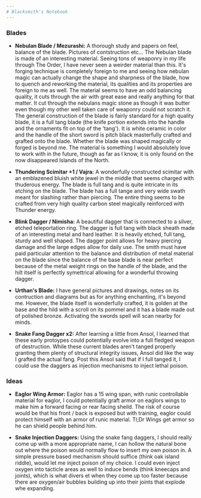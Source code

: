 ```yaml
---
# Blacksmith's Notebook
---
```


### Blades
* **Nebulan Blade / Mezurashi:** A thorough study and papers on feel, balance of the blade. Pictures of contstruction etc... The Nebulan blade is made of an interesting material. Seeing tons of weaponry in my life through The Order, I have never seen a weirder material than this. It's forging technique is completely foreign to me and seeing how nebulan magic can actually change the shape and sharpness of the blade, how to quench and reworking the material, its qualities and its properties are foreign to me as well. The material seems to have an odd balancing quality, it cuts through the air with great ease and really anything for that matter. It cut through the nebulans magic stone as though it was butter even though my other well taken care of weaponry could not scratch it. The general construction of the blade is fairly standard for a high quality blade, it is a full tang blade (the knife portion extends into the handle and the ornaments fit on top of the 'tang'). It is white ceramic in color and the handle of the short sword is pitch black masterfully crafted and grafted onto the blade. Whether the blade was shaped magically or forged is beyond me. The material is something I would absolutely love to work with in the future, though as far as I know, it is only found on the now disappeared Islands of the North.



* **Thundering Scimitar +1 / Vajra:** A wonderfully constructed scimitar with an emblazened bluish white jewel in the middle that seems charged with thuderous energy. The blade is full tang and is quite intricate in its etching on the blade. The blade has a full tange and very wide swath meant for slashing rather than piercing. The entire thing seems to be crafted from very high quality carbon steel magically reinforced with Thunder energy.



* **Blink Dagger / Nimisha:** A beautiful dagger that is connected to a silver, etched teleportation ring. The dagger is full tang with black sheath made of an interesting metal and hard leather. It is heavily etched, full tang, sturdy and well shaped. The dagger point allows for heavy piercing damage and the large edges allow for daily use. The smith must have paid particular attention to the balance and distribution of metal material on the blade since the balance of the base blade is near perfect because of the metal weight rings on the handle of the blade, and the hilt itself is perfectly symettrical allowing for a wonderful throwing dagger. 



* **Urthan's Blade:** I have general pictures and drawings, notes on its contruction and diagrams but as for anything enchanting, it's beyond me. However, the blade itself is wonderfully crafted, it is golden at the base and the hild with a scroll on its pommel and it has a blade made out of polished bronze. Activating the swords spell will scan nearby for minds.



* **Snake Fang Dagger x2:** After learning a little from Ansol, I learned that these early protoypes could potentially evolve into a full fledged weapon of destruction. While these current blades aren't tanged properly granting them plenty of structural integrity issues, Ansol did like the way I grafted the actual fang. Post this Ansol said that if I full tanged it, I could use the daggers as injection mechanisms to inject lethal poison.

### Ideas

* **Eaglor Wing Armor:** Eaglor has a 15 wing span, with runic controllable material for eaglor, I could potentially graft armor on eaglors wings to make him a forward facing or rear facing sheild. The risk of course would be that his front / back is exposed but with training, eaglor could protect himself with an armor of runic material. Tl;Dr Wings get armor so he can shield people behind him.

* **Snake Injection Daggers:** Using the snake fang daggers, I should really come up with a more appropriate name, I can hollow the natural bone out where the poison would normally flow to insert my own poison in. A simple pressure based mechanism should suffice (think oak island riddle), would let me inject poison of my choice. I could even inject oxygen into tacticle areas as well to induce bends (think kneecaps and joints), which is what divers et when they come up too faster because there are oxygen/air bubbles building up into their joints that explode whe expanding.
